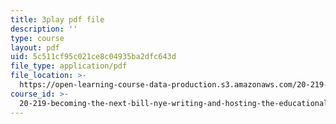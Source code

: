 ```yaml
---
title: 3play pdf file
description: ''
type: course
layout: pdf
uid: 5c511cf95c021ce8c04935ba2dfc643d
file_type: application/pdf
file_location: >-
  https://open-learning-course-data-production.s3.amazonaws.com/20-219-becoming-the-next-bill-nye-writing-and-hosting-the-educational-show-january-iap-2015/5c511cf95c021ce8c04935ba2dfc643d_2z33hyYG6Js.pdf
course_id: >-
  20-219-becoming-the-next-bill-nye-writing-and-hosting-the-educational-show-january-iap-2015
---
```

